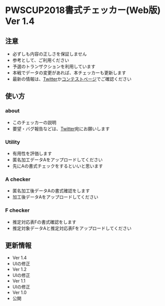 PWSCUP2018書式チェッカー(Web版) Ver 1.4
===

## 注意
- 必ずしも内容の正しさを保証しません
 - 参考として、ご利用ください
- 予選のトランザクションを利用しています
 - 本戦でデータの変更があれば、本チェッカーも更新します
 - 最新の情報は、[Twitter](https://mobile.twitter.com/PWScup_Admin)か[コンテストページ](https://www.iwsec.org/pws/2018/cup18.html)でご確認ください

 
## 使い方
### about
- このチェッカーの説明
 - 要望・バグ報告などは、[Twitter](https://mobile.twitter.com/PWScup_Admin)宛にお願いします

### Utility
- 有用性を評価します
 - 匿名加工データAをアップロードしてください 
 - 先にAの書式チェックをするといいと思います
 
### A checker
- 匿名加工後データAの書式確認をします
 - 加工後データAをアップロードしてください

### F checker
- 推定対応表Fの書式確認をします
 - 推定対象データAと推定対応表Fをアップロードしてください


## 更新情報
- Ver 1.4 
 - UIの修正
- Ver 1.2 
 - UIの修正
- Ver 1.1
 - UIの修正
- Ver 1.0 
 - 公開
